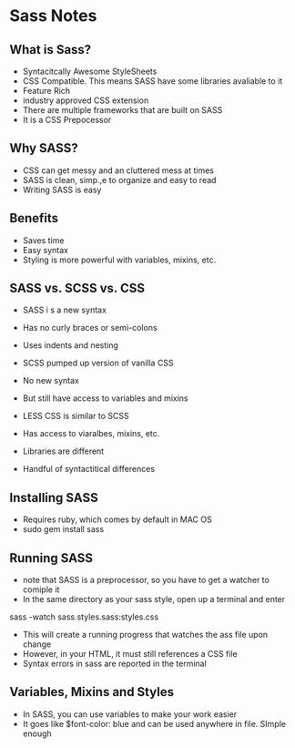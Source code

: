 # Sass Notes

## What is Sass?

- Syntacitcally Awesome StyleSheets
- CSS Compatible. This means SASS have some libraries avaliable to it
- Feature Rich
- industry approved CSS extension
- There are multiple frameworks that are built on SASS
- It is a CSS Prepocessor

## Why SASS?

- CSS can get messy and an cluttered mess at times
- SASS is clean, simp.,e to organize and easy to read
- Writing SASS is easy

## Benefits

- Saves time
- Easy syntax
- Styling is more powerful with variables, mixins, etc. 

## SASS vs. SCSS vs. CSS

- SASS i s a new syntax
- Has no curly braces or semi-colons
- Uses indents and nesting

- SCSS pumped up version of vanilla CSS
- No new syntax
- But still have access to variables and mixins

- LESS CSS is similar to SCSS
- Has access to viaralbes, mixins, etc.
- Libraries are different
- Handful of syntactitical differences

## Installing SASS

- Requires ruby, which comes by default in MAC OS 
- sudo gem install sass

## Running SASS 

- note that SASS is a preprocessor, so you have to get a watcher to comiple it
- In the same directory as your sass style, open up a terminal and enter

sass -watch sass.styles.sass:styles.css

- This will create a running progress that watches the ass file upon change
- However, in your HTML, it must still references a CSS file
- Syntax errors in sass are reported in the terminal 

## Variables, Mixins and Styles

- In SASS, you can use variables to make your work easier
- It goes like $font-color: blue and can be used anywhere in file. SImple enough

